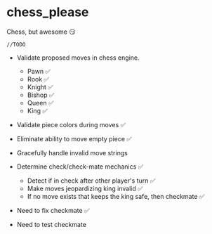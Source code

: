 # chess_please
Chess, but awesome :smirk:

`//TODO`
- Validate proposed moves in chess engine.
    - Pawn :white_check_mark:
    - Rook :white_check_mark:
    - Knight :white_check_mark:
    - Bishop :white_check_mark:
    - Queen :white_check_mark:
    - King :white_check_mark:

- Validate piece colors during moves :white_check_mark:
- Eliminate ability to move empty piece :white_check_mark:
- Gracefully handle invalid move strings
- Determine check/check-mate mechanics :white_check_mark:
    - Detect if in check after other player's turn :white_check_mark:
    - Make moves jeopardizing king invalid :white_check_mark:
    - If no move exists that keeps the king safe, then checkmate :white_check_mark:

- Need to fix checkmate :white_check_mark:
- Need to test checkmate